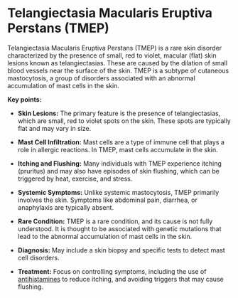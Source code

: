 # Telangiectasia Macularis Eruptiva Perstans (TMEP)

Telangiectasia Macularis Eruptiva Perstans (TMEP) is a rare skin disorder characterized by the presence of small, red to violet, macular (flat) skin lesions known as telangiectasias. These are caused by the dilation of small blood vessels near the surface of the skin. TMEP is a subtype of cutaneous mastocytosis, a group of disorders associated with an abnormal accumulation of mast cells in the skin.

**Key points:**

* **Skin Lesions:** The primary feature is the presence of telangiectasias, which are small, red to violet spots on the skin. These spots are typically flat and may vary in size.

* **Mast Cell Infiltration:** Mast cells are a type of immune cell that plays a role in allergic reactions. In TMEP, mast cells accumulate in the skin.

* **Itching and Flushing:** Many individuals with TMEP experience itching (pruritus) and may also have episodes of skin flushing, which can be triggered by heat, exercise, and stress.

* **Systemic Symptoms:** Unlike systemic mastocytosis, TMEP primarily involves the skin. Symptoms like abdominal pain, diarrhea, or anaphylaxis are typically absent.

* **Rare Condition:** TMEP is a rare condition, and its cause is not fully understood. It is thought to be associated with genetic mutations that lead to the abnormal accumulation of mast cells in the skin.

* **Diagnosis:** May include a skin biopsy and specific tests to detect mast cell disorders.

* **Treatment:** Focus on controlling symptoms, including the use of [antihistamines](../antihistamines/) to reduce itching, and avoiding triggers that may cause flushing.
